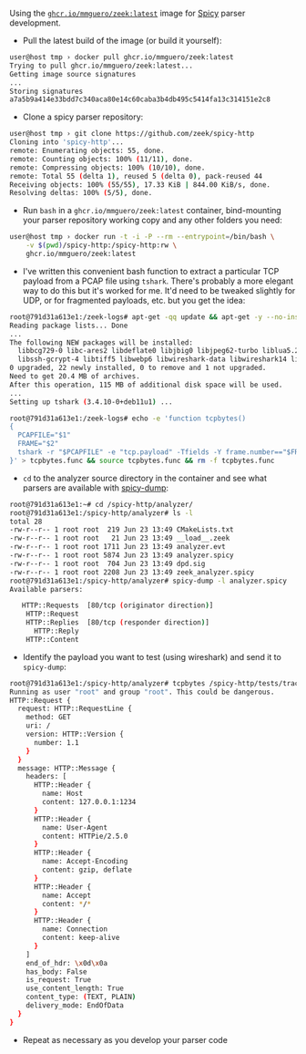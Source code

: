 Using the [`ghcr.io/mmguero/zeek:latest`](https://github.com/mmguero/zeek-docker) image for [Spicy](https://docs.zeek.org/projects/spicy/en/latest/index.html) parser development.

* Pull the latest build of the image (or build it yourself):

```bash
user@host tmp › docker pull ghcr.io/mmguero/zeek:latest
Trying to pull ghcr.io/mmguero/zeek:latest...
Getting image source signatures
...
Storing signatures
a7a5b9a414e33bdd7c340aca80e14c60caba3b4db495c5414fa13c314151e2c8
```

* Clone a spicy parser repository:

```bash
user@host tmp › git clone https://github.com/zeek/spicy-http
Cloning into 'spicy-http'...
remote: Enumerating objects: 55, done.
remote: Counting objects: 100% (11/11), done.
remote: Compressing objects: 100% (10/10), done.
remote: Total 55 (delta 1), reused 5 (delta 0), pack-reused 44
Receiving objects: 100% (55/55), 17.33 KiB | 844.00 KiB/s, done.
Resolving deltas: 100% (5/5), done.
```

* Run `bash` in a `ghcr.io/mmguero/zeek:latest` container, bind-mounting your parser repository working copy and any other folders you need:

```bash
user@host tmp › docker run -t -i -P --rm --entrypoint=/bin/bash \
    -v $(pwd)/spicy-http:/spicy-http:rw \
    ghcr.io/mmguero/zeek:latest
```

* I've written this convenient bash function to extract a particular TCP payload from a PCAP file using `tshark`. There's probably a more elegant way to do this but it's worked for me. It'd need to be tweaked slightly for UDP, or for fragmented payloads, etc. but you get the idea:

```bash
root@791d31a613e1:/zeek-logs# apt-get -qq update && apt-get -y --no-install-recommends install tshark
Reading package lists... Done
...
The following NEW packages will be installed:
  libbcg729-0 libc-ares2 libdeflate0 libjbig0 libjpeg62-turbo liblua5.2-0 libnl-3-200 libnl-genl-3-200 libsbc1 libsmi2ldbl libsnappy1v5 libspandsp2 libspeexdsp1
  libssh-gcrypt-4 libtiff5 libwebp6 libwireshark-data libwireshark14 libwiretap11 libwsutil12 tshark wireshark-common
0 upgraded, 22 newly installed, 0 to remove and 1 not upgraded.
Need to get 20.4 MB of archives.
After this operation, 115 MB of additional disk space will be used.
...
Setting up tshark (3.4.10-0+deb11u1) ...

root@791d31a613e1:/zeek-logs# echo -e 'function tcpbytes()
{
  PCAPFILE="$1"
  FRAME="$2"
  tshark -r "$PCAPFILE" -e "tcp.payload" -Tfields -Y frame.number=="$FRAME" | sed "s/://g" | xxd -r -p
}' > tcpbytes.func && source tcpbytes.func && rm -f tcpbytes.func
```

* `cd` to the analyzer source directory in the container and see what parsers are available with [spicy-dump](https://docs.zeek.org/projects/spicy/en/latest/toolchain.html#spicy-dump):

```bash
root@791d31a613e1:~# cd /spicy-http/analyzer/
root@791d31a613e1:/spicy-http/analyzer# ls -l
total 28
-rw-r--r-- 1 root root  219 Jun 23 13:49 CMakeLists.txt
-rw-r--r-- 1 root root   21 Jun 23 13:49 __load__.zeek
-rw-r--r-- 1 root root 1711 Jun 23 13:49 analyzer.evt
-rw-r--r-- 1 root root 5874 Jun 23 13:49 analyzer.spicy
-rw-r--r-- 1 root root  704 Jun 23 13:49 dpd.sig
-rw-r--r-- 1 root root 2208 Jun 23 13:49 zeek_analyzer.spicy
root@791d31a613e1:/spicy-http/analyzer# spicy-dump -l analyzer.spicy 
Available parsers:

   HTTP::Requests  [80/tcp (originator direction)]
    HTTP::Request 
    HTTP::Replies  [80/tcp (responder direction)]
      HTTP::Reply 
    HTTP::Content 
```

* Identify the payload you want to test (using wireshark) and send it to `spicy-dump`:


```bash
root@791d31a613e1:/spicy-http/analyzer# tcpbytes /spicy-http/tests/traces/http-non-default-port.pcap 5 | spicy-dump -P -p HTTP::Request /spicy-http/analyzer/analyzer.spicy 
Running as user "root" and group "root". This could be dangerous.
HTTP::Request {
  request: HTTP::RequestLine {
    method: GET
    uri: /
    version: HTTP::Version {
      number: 1.1
    }
  }
  message: HTTP::Message {
    headers: [
      HTTP::Header {
        name: Host
        content: 127.0.0.1:1234
      }
      HTTP::Header {
        name: User-Agent
        content: HTTPie/2.5.0
      }
      HTTP::Header {
        name: Accept-Encoding
        content: gzip, deflate
      }
      HTTP::Header {
        name: Accept
        content: */*
      }
      HTTP::Header {
        name: Connection
        content: keep-alive
      }
    ]
    end_of_hdr: \x0d\x0a
    has_body: False
    is_request: True
    use_content_length: True
    content_type: (TEXT, PLAIN)
    delivery_mode: EndOfData
  }
}
```

* Repeat as necessary as you develop your parser code